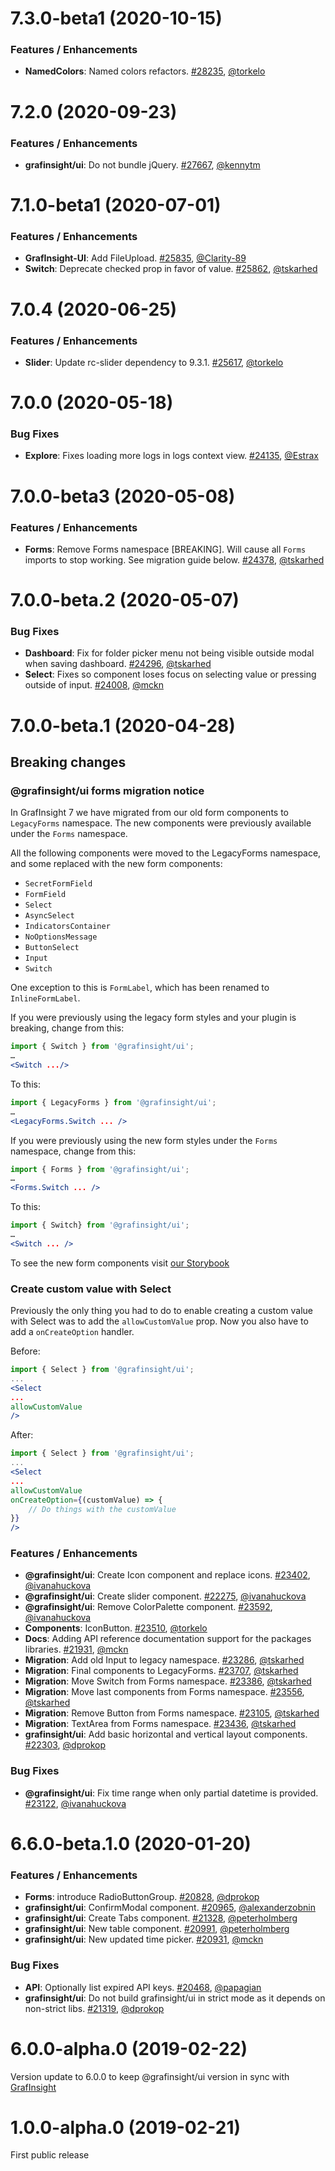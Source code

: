 # 7.3.0-beta1 (2020-10-15)

### Features / Enhancements
* **NamedColors**: Named colors refactors. [#28235](https://github.com/grafinsight/grafinsight/pull/28235), [@torkelo](https://github.com/torkelo)

# 7.2.0 (2020-09-23)

### Features / Enhancements
- **grafinsight/ui**: Do not bundle jQuery. [#27667](https://github.com/grafinsight/grafinsight/pull/27667), [@kennytm](https://github.com/kennytm)

# 7.1.0-beta1 (2020-07-01)

### Features / Enhancements
- **GrafInsight-UI**: Add FileUpload. [#25835](https://github.com/grafinsight/grafinsight/pull/25835), [@Clarity-89](https://github.com/Clarity-89)
- **Switch**: Deprecate checked prop in favor of value. [#25862](https://github.com/grafinsight/grafinsight/pull/25862), [@tskarhed](https://github.com/tskarhed)
  

# 7.0.4 (2020-06-25)

### Features / Enhancements
- **Slider**: Update rc-slider dependency to 9.3.1. [#25617](https://github.com/grafinsight/grafinsight/pull/25617), [@torkelo](https://github.com/torkelo)

# 7.0.0 (2020-05-18)

### Bug Fixes

- **Explore**: Fixes loading more logs in logs context view. [#24135](https://github.com/grafinsight/grafinsight/pull/24135), [@Estrax](https://github.com/Estrax)

# 7.0.0-beta3 (2020-05-08)

### Features / Enhancements

- **Forms**: Remove Forms namespace [BREAKING]. Will cause all `Forms` imports to stop working. See migration guide below. [#24378](https://github.com/grafinsight/grafinsight/pull/24378), [@tskarhed](https://github.com/tskarhed)

# 7.0.0-beta.2 (2020-05-07)

### Bug Fixes

- **Dashboard**: Fix for folder picker menu not being visible outside modal when saving dashboard. [#24296](https://github.com/grafinsight/grafinsight/pull/24296), [@tskarhed](https://github.com/tskarhed)
- **Select**: Fixes so component loses focus on selecting value or pressing outside of input. [#24008](https://github.com/grafinsight/grafinsight/pull/24008), [@mckn](https://github.com/mckn)

# 7.0.0-beta.1 (2020-04-28)

## Breaking changes

### @grafinsight/ui forms migration notice

In GrafInsight 7 we have migrated from our old form components to `LegacyForms` namespace. The new components were previously available under the `Forms` namespace.

All the following components were moved to the LegacyForms namespace, and some replaced with the new form components:

- `SecretFormField`
- `FormField`
- `Select`
- `AsyncSelect`
- `IndicatorsContainer`
- `NoOptionsMessage`
- `ButtonSelect`
- `Input`
- `Switch`

One exception to this is `FormLabel`, which has been renamed to `InlineFormLabel`.

If you were previously using the legacy form styles and your plugin is breaking, change from this:

```jsx
import { Switch } from '@grafinsight/ui';
…
<Switch .../>
```

To this:

```jsx
import { LegacyForms } from '@grafinsight/ui';
…
<LegacyForms.Switch ... />
```

If you were previously using the new form styles under the `Forms` namespace, change from this:

```jsx
import { Forms } from '@grafinsight/ui';
…
<Forms.Switch ... />
```

To this:

```jsx
import { Switch} from '@grafinsight/ui';
…
<Switch ... />
```

To see the new form components visit [our Storybook](https://developers.grafinsight.com/ui)

### Create custom value with Select

Previously the only thing you had to do to enable creating a custom value with Select was to add the `allowCustomValue` prop. Now you also have to add a `onCreateOption` handler.

Before:

```jsx
import { Select } from '@grafinsight/ui';
...
<Select
...
allowCustomValue
/>

```

After:

```jsx
import { Select } from '@grafinsight/ui';
...
<Select
...
allowCustomValue
onCreateOption={(customValue) => {
    // Do things with the customValue
}}
/>

```

### Features / Enhancements

- **@grafinsight/ui**: Create Icon component and replace icons. [#23402](https://github.com/grafinsight/grafinsight/pull/23402), [@ivanahuckova](https://github.com/ivanahuckova)
- **@grafinsight/ui**: Create slider component. [#22275](https://github.com/grafinsight/grafinsight/pull/22275), [@ivanahuckova](https://github.com/ivanahuckova)
- **@grafinsight/ui**: Remove ColorPalette component. [#23592](https://github.com/grafinsight/grafinsight/pull/23592), [@ivanahuckova](https://github.com/ivanahuckova)
- **Components**: IconButton. [#23510](https://github.com/grafinsight/grafinsight/pull/23510), [@torkelo](https://github.com/torkelo)
- **Docs**: Adding API reference documentation support for the packages libraries. [#21931](https://github.com/grafinsight/grafinsight/pull/21931), [@mckn](https://github.com/mckn)
- **Migration**: Add old Input to legacy namespace. [#23286](https://github.com/grafinsight/grafinsight/pull/23286), [@tskarhed](https://github.com/tskarhed)
- **Migration**: Final components to LegacyForms. [#23707](https://github.com/grafinsight/grafinsight/pull/23707), [@tskarhed](https://github.com/tskarhed)
- **Migration**: Move Switch from Forms namespace. [#23386](https://github.com/grafinsight/grafinsight/pull/23386), [@tskarhed](https://github.com/tskarhed)
- **Migration**: Move last components from Forms namespace. [#23556](https://github.com/grafinsight/grafinsight/pull/23556), [@tskarhed](https://github.com/tskarhed)
- **Migration**: Remove Button from Forms namespace. [#23105](https://github.com/grafinsight/grafinsight/pull/23105), [@tskarhed](https://github.com/tskarhed)
- **Migration**: TextArea from Forms namespace. [#23436](https://github.com/grafinsight/grafinsight/pull/23436), [@tskarhed](https://github.com/tskarhed)
- **grafinsight/ui**: Add basic horizontal and vertical layout components. [#22303](https://github.com/grafinsight/grafinsight/pull/22303), [@dprokop](https://github.com/dprokop)

### Bug Fixes

- **@grafinsight/ui**: Fix time range when only partial datetime is provided. [#23122](https://github.com/grafinsight/grafinsight/pull/23122), [@ivanahuckova](https://github.com/ivanahuckova)

# 6.6.0-beta.1.0 (2020-01-20)

### Features / Enhancements

- **Forms**: introduce RadioButtonGroup. [#20828](https://github.com/grafinsight/grafinsight/pull/20828), [@dprokop](https://github.com/dprokop)
- **grafinsight/ui**: ConfirmModal component. [#20965](https://github.com/grafinsight/grafinsight/pull/20965), [@alexanderzobnin](https://github.com/alexanderzobnin)
- **grafinsight/ui**: Create Tabs component. [#21328](https://github.com/grafinsight/grafinsight/pull/21328), [@peterholmberg](https://github.com/peterholmberg)
- **grafinsight/ui**: New table component. [#20991](https://github.com/grafinsight/grafinsight/pull/20991), [@peterholmberg](https://github.com/peterholmberg)
- **grafinsight/ui**: New updated time picker. [#20931](https://github.com/grafinsight/grafinsight/pull/20931), [@mckn](https://github.com/mckn)

### Bug Fixes

- **API**: Optionally list expired API keys. [#20468](https://github.com/grafinsight/grafinsight/pull/20468), [@papagian](https://github.com/papagian)
- **grafinsight/ui**: Do not build grafinsight/ui in strict mode as it depends on non-strict libs. [#21319](https://github.com/grafinsight/grafinsight/pull/21319), [@dprokop](https://github.com/dprokop)

# 6.0.0-alpha.0 (2019-02-22)

Version update to 6.0.0 to keep @grafinsight/ui version in sync with [GrafInsight](https://github.com/grafinsight/grafinsight)

# 1.0.0-alpha.0 (2019-02-21)

First public release
